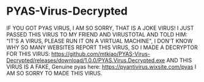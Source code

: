 # PYAS-Virus-Decrypted

IF YOU GOT PYAS VIRUS, I AM SO SORRY, THAT IS A JOKE VIRUS! I JUST PASSED THIS VIRUS TO MY FRIEND AND VIRUSTOTAL AND TOLD HIM: "IT'S A VIRUS, PLEASE RUN IT ON A VIRTUAL MACHINE", I DON'T KNOW WHY SO MANY WEBSITES REPORT THIS VIRUS, SO I MADE A DECRYPTOR FOR THIS VIRUS: https://github.com/mtkiao/PYAS-Virus-Decrypted/releases/download/1.0.0/PYAS.Virus.Decrypted.exe 
AND THIS VIRUS IS A FAKE, Genuine pyas here: https://pyantivirus.wixsite.com/pyas
I AM SO SORRY TO MADE THIS VIRUS.

